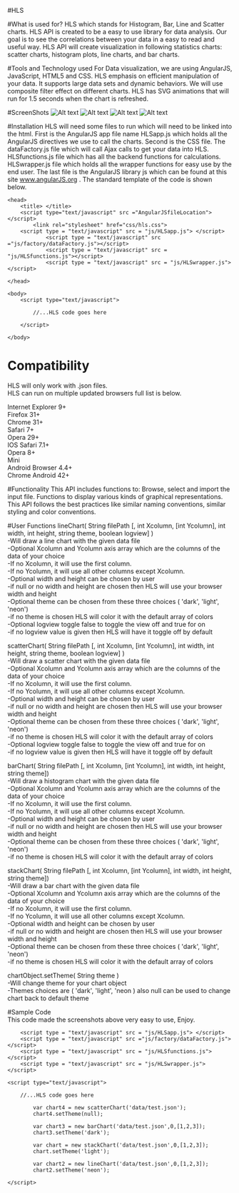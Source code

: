 #HLS 

#What is used for?
HLS which stands for Histogram, Bar, Line and Scatter charts. HLS API is created to be a easy to use library for data analysis. Our goal is to see the correlations between your data in a easy to read and useful way. HLS API will create visualization in following statistics charts: scatter charts, histogram plots, line charts, and bar charts. 


#Tools and Technology used
For Data visualization, we are using AngularJS, JavaScript, HTML5 and CSS. HLS emphasis on efficient manipulation of your data. It supports large data sets and dynamic behaviors. We will use composite filter effect on different charts. HLS has SVG animations that will run for 1.5 seconds when the chart is refreshed.

#ScreenShots
![Alt text](https://github.com/RichardFelix/HLSv2/raw/master/Pics/linechartV2.PNG "Line Chart")
![Alt text](https://github.com/RichardFelix/HLSv2/raw/master/Pics/scatterV2.PNG "Scatter Chart")
![Alt text](https://github.com/RichardFelix/HLSv2/raw/master/Pics/stackChart.PNG "Stack Chart A.K.A. Histogram")
![Alt text](https://github.com/RichardFelix/HLSv2/raw/master/Pics/barchartv2.PNG "Bar Chart")		
		
#Installation
HLS will need some files to run which will need to be linked into the html. First is the AngularJS app file name HLSapp.js which holds all the AngularJS directives we use to call the charts. Second is the CSS file.  The dataFactory.js file which will call Ajax calls to get your data into HLS.  HLSfunctions.js file which has all the backend functions for calculations.  HLSwrapper.js file which holds all the wrapper functions for easy use by the end user. The last file is the AngularJS library js which can be found at this site www.angularJS.org .  The standard template of the code is shown below.


	<head>		
		<title> </title>
		<script type="text/javascript" src ="AngularJSfileLocation"></script>
	       	<link rel="stylesheet" href="css/hls.css">	
		<script type = "text/javascript" src = "js/HLSapp.js"> </script>
                <script type = "text/javascript" src ="js/factory/dataFactory.js"></script>
                <script type = "text/javascript" src = "js/HLSfunctions.js"></script>
                <script type = "text/javascript" src = "js/HLSwrapper.js"> </script>

	</head>

	<body>
		<script type="text/javascript">

			//...HLS code goes here
			
		</script>

	</body>



# Compatibility 
HLS will only work with .json files.	
HLS can run on multiple updated browsers full list is below. 

Internet    Explorer  9+    
Firefox   31+   
Chrome    31+   
Safari     7+   
Opera     29+   
IOS Safari    7.1+  
Opera      8+   
 Mini     
Android Browser     4.4+    
Chrome  Android    42+      

#Functionality
This API includes functions to:
Browse, select and import the input file.
Functions to display various kinds of graphical representations.
This API follows the best practices like similar naming conventions, similar styling and color conventions.


#User Functions
lineChart( String filePath [, int Xcolumn, [int Ycolumn], int width, int height, string theme, boolean logview] )	
	-Will draw a line chart with the given data file		
	-Optional Xcolumn and Ycolumn axis array which are the columns of the data of your choice		
   	    -If no Xcolumn, it will use the first column.	
   	    -If no Ycolumn, it will use all other columns except Xcolumn.	
	-Optional width and height can be chosen by user	
            -if null or no width and height are chosen then HLS will use your browser width and height	
        -Optional theme can be chosen from these three choices ( 'dark', 'light', 'neon')	
            -if no theme is chosen HLS will color it with the default array of colors	
        -Optional logview toggle false to toggle the view off and true for on	
            -if no logview value is given then HLS will have it toggle off by default

scatterChart( String filePath [, int Xcolumn, [int Ycolumn], int width, int height, string theme, boolean logview] )	
	-Will draw a scatter chart with the given data file		
	-Optional Xcolumn and Ycolumn axis array which are the columns of the data of your choice			
   	    -If no Xcolumn, it will use the first column.	
   	    -If no Ycolumn, it will use all other columns except Xcolumn.	
	-Optional width and height can be chosen by user	
            -if null or no width and height are chosen then HLS will use your browser width and height	
        -Optional theme can be chosen from these three choices ( 'dark', 'light', 'neon')	
            -if no theme is chosen HLS will color it with the default array of colors		                
        -Optional logview toggle false to toggle the view off and true for on	
            -if no logview value is given then HLS will have it toggle off by default                

barChart( String filePath [, int Xcolumn, [int Ycolumn], int width, int height, string theme])	
	-Will draw a histogram chart with the given data file		
	-Optional Xcolumn and Ycolumn axis array which are the columns of the data of your choice		
            -If no Xcolumn, it will use the first column.	
   	    -If no Ycolumn, it will use all other columns except Xcolumn.	
	-Optional width and height can be chosen by user	
                -if null or no width and height are chosen then HLS will use your browser width and height	
        -Optional theme can be chosen from these three choices ( 'dark', 'light', 'neon')	
            -if no theme is chosen HLS will color it with the default array of colors	       		
               
stackChart( String filePath [, int Xcolumn, [int Ycolumn], int width, int height, string theme])	
	-Will draw a bar chart with the given data file		
	-Optional Xcolumn and Ycolumn axis array which are the columns of the data of your choice		
            -If no Xcolumn, it will use the first column.	
   	    -If no Ycolumn, it will use all other columns except Xcolumn.	
	-Optional width and height can be chosen by user	
                -if null or no width and height are chosen then HLS will use your browser width and height		
        -Optional theme can be chosen from these three choices ( 'dark', 'light', 'neon')	
            -if no theme is chosen HLS will color it with the default array of colors		

chartObject.setTheme( String theme )	
        -Will change theme for your chart object		
        -Themes choices are ( 'dark', 'light', 'neon ) also null can be used to change chart back to default theme

#Sample Code	
This code made the screenshots above very easy to use, Enjoy.	

        <script type = "text/javascript" src = "js/HLSapp.js"> </script>
        <script type = "text/javascript" src ="js/factory/dataFactory.js"></script>
        <script type = "text/javascript" src = "js/HLSfunctions.js"></script>
        <script type = "text/javascript" src = "js/HLSwrapper.js"> </script>

	<script type="text/javascript">

	    //...HLS code goes here

            var chart4 = new scatterChart('data/test.json');
            chart4.setTheme(null);
            
            var chart3 = new barChart('data/test.json',0,[1,2,3]);
            chart3.setTheme('dark');
            
            var chart = new stackChart('data/test.json',0,[1,2,3]);
            chart.setTheme('light');
            
            var chart2 = new lineChart('data/test.json',0,[1,2,3]);
            chart2.setTheme('neon');

	</script>






